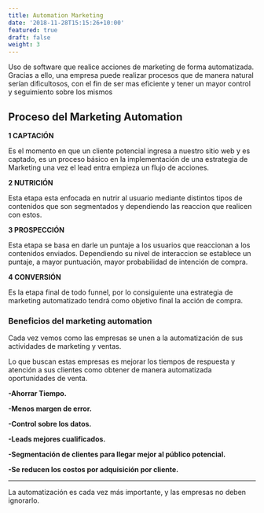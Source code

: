 ```yaml
---
title: Automation Marketing
date: '2018-11-28T15:15:26+10:00'
featured: true
draft: false
weight: 3
---
```

Uso de software que realice acciones de marketing de forma automatizada. Gracias a ello, una empresa puede realizar procesos que de manera natural serían dificultosos, con el fin de ser mas eficiente y tener un mayor control y seguimiento sobre los mismos

## **Proceso del Marketing Automation**

**1 CAPTACIÓN**

Es el momento en que un cliente potencial ingresa a nuestro sitio web y es captado, es un proceso básico en la implementación de una estrategia de Marketing una vez el lead entra empieza un flujo de acciones.

**2 NUTRICIÓN**

Esta etapa esta enfocada en nutrir al usuario mediante distintos tipos de contenidos que son segmentados y dependiendo las reaccion que realicen con estos.

**3 PROSPECCIÓN**

Esta etapa se basa en darle un puntaje a los usuarios que reaccionan a los contenidos enviados. Dependiendo su nivel de interaccion se establece un puntaje, a mayor puntuación, mayor probabilidad de intención de compra.

**4 CONVERSIÓN**

Es la etapa final de todo funnel, por lo consiguiente una estrategia de marketing automatizado tendrá como objetivo final la acción de compra.

### **Beneficios del marketing automation**

Cada vez vemos como las empresas se unen a la automatización de sus actividades de marketing y ventas.

Lo que buscan estas empresas es mejorar los tiempos de respuesta y atención a sus clientes como obtener de manera automatizada oportunidades de venta.

**-Ahorrar Tiempo.**

**-Menos margen de error.**

**-Control sobre los datos.**

**-Leads mejores cualificados.**

**-Segmentación de clientes para llegar mejor al público potencial.**

**-Se reducen los costos por adquisición por cliente.**

***

La automatización es cada vez más importante, y las empresas no deben ignorarlo.
